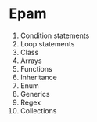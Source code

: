 # Epam
1. Condition statements
2. Loop statements
3. Class
4. Arrays
5. Functions
6. Inheritance
7. Enum
8. Generics
9. Regex
10. Collections
